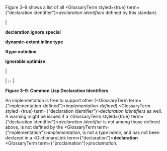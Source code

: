  



Figure 3–9 shows a list of all <GlossaryTerm styled={true} term={"declaration identifier"}><i>declaration identifiers</i></GlossaryTerm> defined by this standard. 



|<p>**declaration ignore special** </p><p>**dynamic-extent inline type** </p><p>**ftype notinline** </p><p>**ignorable optimize**</p>|

| :- |





**Figure 3–9. Common Lisp Declaration Identifiers**  







An implementation is free to support other (<GlossaryTerm  term={"implementation-defined"}><i>implementation-defined</i></GlossaryTerm>) <GlossaryTerm styled={true} term={"declaration identifier"}><i>declaration identifiers</i></GlossaryTerm> as well. A warning might be issued if a <GlossaryTerm styled={true} term={"declaration identifier"}><i>declaration identifier</i></GlossaryTerm> is not among those defined above, is not defined by the <GlossaryTerm  term={"implementation"}><i>implementation</i></GlossaryTerm>, is not a *type name*, and has not been declared in a <DictionaryLink  term={"declaration"}><b>declaration</b></DictionaryLink> <GlossaryTerm  term={"proclamation"}><i>proclamation</i></GlossaryTerm>. 



